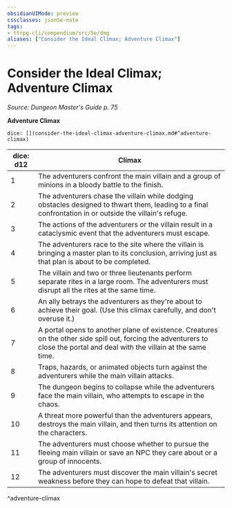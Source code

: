 ```yaml
---
obsidianUIMode: preview
cssclasses: json5e-note
tags:
- ttrpg-cli/compendium/src/5e/dmg
aliases: ["Consider the Ideal Climax; Adventure Climax"]
---
```

# Consider the Ideal Climax; Adventure Climax
*Source: Dungeon Master's Guide p. 75* 

**Adventure Climax**

`dice: [](consider-the-ideal-climax-adventure-climax.md#^adventure-climax)`

| dice: d12 | Climax |
|-----------|--------|
| 1 | The adventurers confront the main villain and a group of minions in a bloody battle to the finish. |
| 2 | The adventurers chase the villain while dodging obstacles designed to thwart them, leading to a final confrontation in or outside the villain's refuge. |
| 3 | The actions of the adventurers or the villain result in a cataclysmic event that the adventurers must escape. |
| 4 | The adventurers race to the site where the villain is bringing a master plan to its conclusion, arriving just as that plan is about to be completed. |
| 5 | The villain and two or three lieutenants perform separate rites in a large room. The adventurers must disrupt all the rites at the same time. |
| 6 | An ally betrays the adventurers as they're about to achieve their goal. (Use this climax carefully, and don't overuse it.) |
| 7 | A portal opens to another plane of existence. Creatures on the other side spill out, forcing the adventurers to close the portal and deal with the villain at the same time. |
| 8 | Traps, hazards, or animated objects turn against the adventurers while the main villain attacks. |
| 9 | The dungeon begins to collapse while the adventurers face the main villain, who attempts to escape in the chaos. |
| 10 | A threat more powerful than the adventurers appears, destroys the main villain, and then turns its attention on the characters. |
| 11 | The adventurers must choose whether to pursue the fleeing main villain or save an NPC they care about or a group of innocents. |
| 12 | The adventurers must discover the main villain's secret weakness before they can hope to defeat that villain. |
^adventure-climax